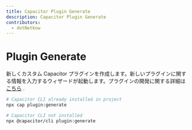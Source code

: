 ```yaml
---
title: Capacitor Plugin Generate
description: Capacitor Plugin Generate
contributors:
  - dotNetkow
---
```


# Plugin Generate

新しくカスタム Capacitor プラグインを作成します。新しいプラグインに関する情報を入力するウィザードが起動します。プラグインの開発に関する詳細は [こちら](/docs/plugins) .

```bash
# Capacitor CLI already installed in project
npx cap plugin:generate

# Capacitor CLI not installed
npx @capacitor/cli plugin:generate
```
